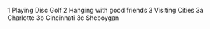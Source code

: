 1 Playing Disc Golf
2 Hanging with good friends
3 Visiting Cities
  3a Charlotte
  3b Cincinnati
  3c Sheboygan
